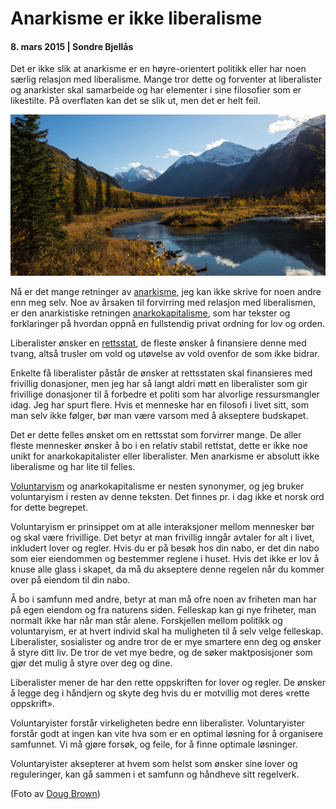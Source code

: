 # Anarkisme er ikke liberalisme

#### 8. mars 2015 | Sondre Bjellås

Det er ikke slik at anarkisme er en høyre-orientert politikk eller har noen særlig relasjon med liberalisme. Mange tror dette og forventer at liberalister og anarkister skal samarbeide og har elementer i sine filosofier som er likestilte. På overflaten kan det se slik ut, men det er helt feil.

![](nature.jpg)

Nå er det mange retninger av [anarkisme](http://no.wikipedia.org/wiki/Anarkisme), jeg kan ikke skrive for noen andre enn meg selv. Noe av årsaken til forvirring med relasjon med liberalismen, er den anarkistiske retningen [anarkokapitalisme](http://no.wikipedia.org/wiki/Anarkokapitalisme), som har tekster og forklaringer på hvordan oppnå en fullstendig privat ordning for lov og orden.

Liberalister ønsker en [rettsstat](http://no.wikipedia.org/wiki/Rettsstat), de fleste ønsker å finansiere denne med tvang, altså trusler om vold og utøvelse av vold ovenfor de som ikke bidrar.

Enkelte få liberalister påstår de ønsker at rettsstaten skal finansieres med frivillig donasjoner, men jeg har så langt aldri møtt en liberalister som gir frivillige donasjoner til å forbedre et politi som har alvorlige ressursmangler idag. Jeg har spurt flere. Hvis et menneske har en filosofi i livet sitt, som man selv ikke følger, bør man være varsom med å akseptere budskapet.

Det er dette felles ønsket om en rettsstat som forvirrer mange. De aller fleste mennesker ønsker å bo i en relativ stabil rettstat, dette er ikke noe unikt for anarkokapitalister eller liberalister. Men anarkisme er absolutt ikke liberalisme og har lite til felles.

[Voluntaryism](http://en.wikipedia.org/wiki/Voluntaryism) og anarkokapitalisme er nesten synonymer, og jeg bruker voluntaryism i resten av denne teksten. Det finnes pr. i dag ikke et norsk ord for dette begrepet.

Voluntaryism er prinsippet om at alle interaksjoner mellom mennesker bør og skal være frivillige. Det betyr at man frivillig inngår avtaler for alt i livet, inkludert lover og regler. Hvis du er på besøk hos din nabo, er det din nabo som eier eiendommen og bestemmer reglene i huset. Hvis det ikke er lov å knuse alle glass i skapet, da må du akseptere denne regelen når du kommer over på eiendom til din nabo.

Å bo i samfunn med andre, betyr at man må ofre noen av friheten man har på egen eiendom og fra naturens siden. Felleskap kan gi nye friheter, man normalt ikke har når man står alene. Forskjellen mellom politikk og voluntaryism, er at hvert individ skal ha muligheten til å selv velge felleskap. Liberalister, sosialister og andre tror de er mye smartere enn deg og ønsker å styre ditt liv. De tror de vet mye bedre, og de søker maktposisjoner som gjør det mulig å styre over deg og dine.

Liberalister mener de har den rette oppskriften for lover og regler. De ønsker å legge deg i håndjern og skyte deg hvis du er motvillig mot deres «rette oppskrift».

Voluntaryister forstår virkeligheten bedre enn liberalister. Voluntaryister forstår godt at ingen kan vite hva som er en optimal løsning for å organisere samfunnet. Vi må gjøre forsøk, og feile, for å finne optimale løsninger.

Voluntaryister aksepterer at hvem som helst som ønsker sine lover og reguleringer, kan gå sammen i et samfunn og håndheve sitt regelverk.

(Foto av [Doug Brown](https://www.flickr.com/photos/dougbrown47/10096093273))